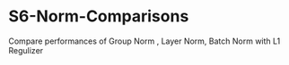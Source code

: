 # S6-Norm-Comparisons
Compare performances of Group Norm , Layer Norm, Batch Norm with L1 Regulizer
